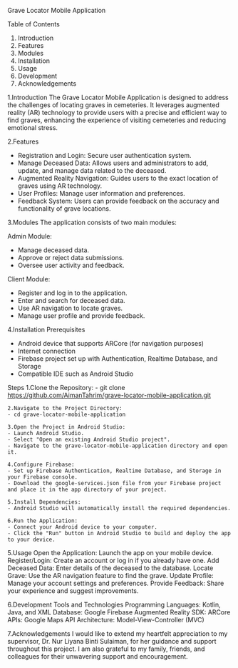 Grave Locator Mobile Application

Table of Contents
1. Introduction
2. Features
3. Modules
4. Installation
5. Usage
6. Development
7. Acknowledgements

1.Introduction
The Grave Locator Mobile Application is designed to address the challenges of locating graves in cemeteries. It leverages augmented reality (AR) technology to provide users with a precise and efficient way to find graves, enhancing the experience of visiting cemeteries and reducing emotional stress.

2.Features
- Registration and Login: Secure user authentication system.
- Manage Deceased Data: Allows users and administrators to add, update, and manage data related to the deceased.
- Augmented Reality Navigation: Guides users to the exact location of graves using AR technology.
- User Profiles: Manage user information and preferences.
- Feedback System: Users can provide feedback on the accuracy and functionality of grave locations.

3.Modules
The application consists of two main modules:

Admin Module:
- Manage deceased data.
- Approve or reject data submissions.
- Oversee user activity and feedback.

Client Module:
- Register and log in to the application.
- Enter and search for deceased data.
- Use AR navigation to locate graves.
- Manage user profile and provide feedback.

4.Installation
Prerequisites
- Android device that supports ARCore (for navigation purposes)
- Internet connection
- Firebase project set up with Authentication, Realtime Database, and Storage
- Compatible IDE such as Android Studio

Steps
	1.Clone the Repository:
	- git clone https://github.com/AimanTahrim/grave-locator-mobile-application.git

	2.Navigate to the Project Directory:
	- cd grave-locator-mobile-application

	3.Open the Project in Android Studio:
	- Launch Android Studio.
	- Select "Open an existing Android Studio project".
	- Navigate to the grave-locator-mobile-application directory and open it.

	4.Configure Firebase:
	- Set up Firebase Authentication, Realtime Database, and Storage in your Firebase console.
	- Download the google-services.json file from your Firebase project and place it in the app directory of your project.

	5.Install Dependencies:
	- Android Studio will automatically install the required dependencies.

	6.Run the Application:
	- Connect your Android device to your computer.
	- Click the "Run" button in Android Studio to build and deploy the app to your device.

5.Usage
Open the Application: Launch the app on your mobile device.
Register/Login: Create an account or log in if you already have one.
Add Deceased Data: Enter details of the deceased to the database.
Locate Grave: Use the AR navigation feature to find the grave.
Update Profile: Manage your account settings and preferences.
Provide Feedback: Share your experience and suggest improvements.

6.Development
Tools and Technologies
Programming Languages: Kotlin, Java, and XML
Database: Google Firebase
Augmented Reality SDK: ARCore
APIs: Google Maps API
Architecture: Model-View-Controller (MVC)

7.Acknowledgements
I would like to extend my heartfelt appreciation to my supervisor, Dr. Nur Liyana Binti Sulaiman, for her guidance and support throughout this project. I am also grateful to my family, friends, and colleagues for their unwavering support and encouragement.